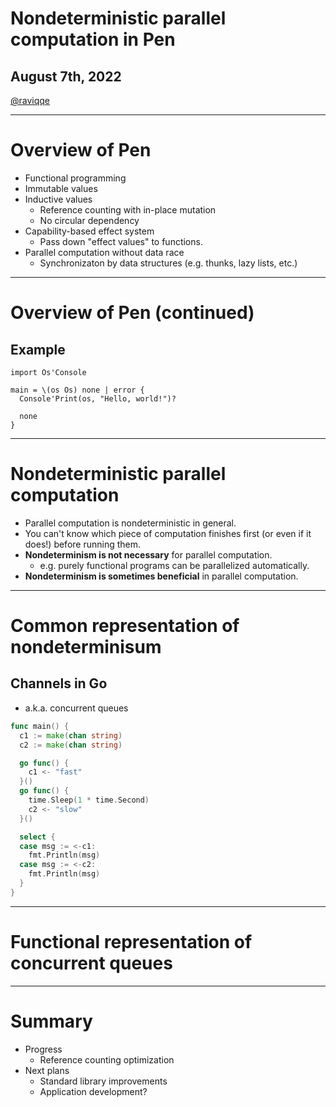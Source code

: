 # Nondeterministic parallel computation in Pen

## August 7th, 2022

[@raviqqe](https://github.com/raviqqe)

---

# Overview of Pen

- Functional programming
- Immutable values
- Inductive values
  - Reference counting with in-place mutation
  - No circular dependency
- Capability-based effect system
  - Pass down "effect values" to functions.
- Parallel computation without data race
  - Synchronizaton by data structures (e.g. thunks, lazy lists, etc.)

---

# Overview of Pen (continued)

## Example

```pen
import Os'Console

main = \(os Os) none | error {
  Console'Print(os, "Hello, world!")?

  none
}
```

---

# Nondeterministic parallel computation

- Parallel computation is nondeterministic in general.
- You can't know which piece of computation finishes first (or even if it does!) before running them.
- **Nondeterminism is not necessary** for parallel computation.
  - e.g. purely functional programs can be parallelized automatically.
- **Nondeterminism is sometimes beneficial** in parallel computation.

---

# Common representation of nondeterminisum

## Channels in Go

- a.k.a. concurrent queues


```go
func main() {
  c1 := make(chan string)
  c2 := make(chan string)

  go func() {
    c1 <- "fast"
  }()
  go func() {
    time.Sleep(1 * time.Second)
    c2 <- "slow"
  }()

  select {
  case msg := <-c1:
    fmt.Println(msg)
  case msg := <-c2:
    fmt.Println(msg)
  }
}
```


---

# Functional representation of concurrent queues

---

# Summary

- Progress
  - Reference counting optimization
- Next plans
  - Standard library improvements
  - Application development?
